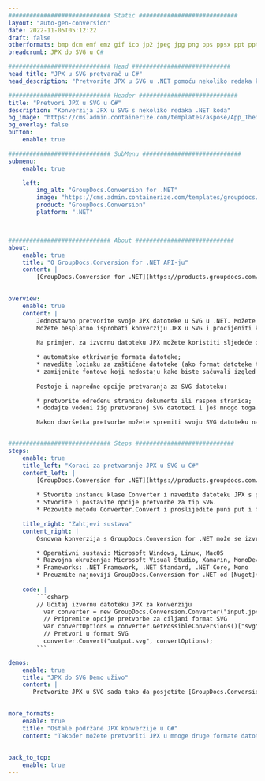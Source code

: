 ```yaml
---
############################# Static ############################
layout: "auto-gen-conversion"
date: 2022-11-05T05:12:22
draft: false
otherformats: bmp dcm emf emz gif ico jp2 jpeg jpg png pps ppsx ppt pptx psb psd svg svgz tga tif tiff webp wmf wmz
breadcrumb: JPX do SVG u C#

############################# Head ############################
head_title: "JPX u SVG pretvarač u C#"
head_description: "Pretvorite JPX u SVG u .NET pomoću nekoliko redaka koda. Koristite GroupDocs Document Conversion API za pretvaranje preko 160 formata datoteka."

############################# Header ############################
title: "Pretvori JPX u SVG u C#"
description: "Konverzija JPX u SVG s nekoliko redaka .NET koda"
bg_image: "https://cms.admin.containerize.com/templates/aspose/App_Themes/V3/images/bg/header1.png"
bg_overlay: false
button:
    enable: true

############################# SubMenu ############################
submenu:
    enable: true

    left:
        img_alt: "GroupDocs.Conversion for .NET"
        image: "https://cms.admin.containerize.com/templates/groupdocs/images/product-logos/90x90-noborder/groupdocs-conversion-net.png"
        product: "GroupDocs.Conversion"
        platform: ".NET"



############################# About ############################
about:
    enable: true
    title: "O GroupDocs.Conversion for .NET API-ju"
    content: |
        [GroupDocs.Conversion for .NET](https://products.groupdocs.com/conversion/net/) može se koristiti za pretvaranje Microsoft Worda, Excela, PowerPointa, PDF-a, Visio i drugih formata. GroupDocs.Conversion je samostalni API koji je prikladan za pozadinske i interne sustave gdje su potrebne visoke performanse. Ne ovisi o softveru poput Microsofta ili Open Officea.
    

overview:
    enable: true
    content: |
        Jednostavno pretvorite svoje JPX datoteke u SVG u .NET. Možete koristiti samo nekoliko C# linija koda na bilo kojoj platformi po vašem izboru kao što su - Windows, Linux, macOS.
        Možete besplatno isprobati konverziju JPX u SVG i procijeniti kvalitetu rezultata konverzije. Uz jednostavne scenarije konverzije datoteka, možete isprobati naprednije opcije za učitavanje izvorne JPX datoteke i za spremanje izlaznog SVG rezultata. 
        
        Na primjer, za izvornu datoteku JPX možete koristiti sljedeće opcije učitavanja:

        * automatsko otkrivanje formata datoteke;
        * navedite lozinku za zaštićene datoteke (ako format datoteke to podržava);
        * zamijenite fontove koji nedostaju kako biste sačuvali izgled dokumenta.
        
        Postoje i napredne opcije pretvaranja za SVG datoteku:

        * pretvorite određenu stranicu dokumenta ili raspon stranica;
        * dodajte vodeni žig pretvorenoj SVG datoteci i još mnogo toga.

        Nakon dovršetka pretvorbe možete spremiti svoju SVG datoteku na lokalnu stazu datoteke ili bilo koju pohranu treće strane kao što su FTP, Amazon S3, Google Drive, Dropbox itd. Imajte na umu - da pretvorite JPX u {{ TO}} nema potrebe za instaliranjem bilo kakvog dodatnog softvera - poput MS Officea, Open Officea, Adobe Acrobat Readera itd.


############################# Steps ############################
steps:
    enable: true
    title_left: "Koraci za pretvaranje JPX u SVG u C#"
    content_left: |
        [GroupDocs.Conversion for .NET](https://products.groupdocs.com/conversion/net/) programerima olakšava pretvaranje JPX datoteke u SVG s nekoliko redaka koda.
        
        * Stvorite instancu klase Converter i navedite datoteku JPX s punim putem
        * Stvorite i postavite opcije pretvorbe za tip SVG.
        * Pozovite metodu Converter.Convert i proslijedite puni put i format (SVG) kao parametar

    title_right: "Zahtjevi sustava"
    content_right: |
        Osnovna konverzija s GroupDocs.Conversion for .NET može se izvršiti u samo nekoliko jednostavnih koraka. Naši API-ji podržani su na svim glavnim platformama i operativnim sustavima. Prije izvršavanja koda u nastavku, provjerite imate li sljedeće preduvjete instalirane na vašem sustavu.

        * Operativni sustavi: Microsoft Windows, Linux, MacOS
        * Razvojna okruženja: Microsoft Visual Studio, Xamarin, MonoDevelop
        * Frameworks: .NET Framework, .NET Standard, .NET Core, Mono
        * Preuzmite najnoviji GroupDocs.Conversion for .NET od [Nuget](https://www.nuget.org/packages/groupdocs.conversion)
         
    code: |
        ```csharp    
        // Učitaj izvornu datoteku JPX za konverziju
          var converter = new GroupDocs.Conversion.Converter("input.jpx");
          // Pripremite opcije pretvorbe za ciljani format SVG
          var convertOptions = converter.GetPossibleConversions()["svg"].ConvertOptions;
          // Pretvori u format SVG
          converter.Convert("output.svg", convertOptions);
        ```

demos:
    enable: true
    title: "JPX do SVG Demo uživo"
    content: |
       Pretvorite JPX u SVG sada tako da posjetite [GroupDocs.Conversion App](https://products.groupdocs.app/conversion/family) web mjesto. Online demo ima sljedeće prednosti
          

more_formats:
    enable: true
    title: "Ostale podržane JPX konverzije u C#"
    content: "Također možete pretvoriti JPX u mnoge druge formate datoteka. Pogledajte popis u nastavku."
       
       
back_to_top:
    enable: true
---
```

